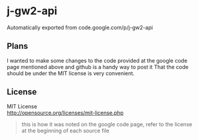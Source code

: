 # j-gw2-api
Automatically exported from code.google.com/p/j-gw2-api

## Plans
I wanted to make some changes to the code provided at the google code page mentioned above and github
is a handy way to post it That the code should be under the MIT license is very convenient.

## License

MIT License  
http://opensource.org/licenses/mit-license.php
> this is how it was noted on the google code page, refer to the license at the beginning of each source file
